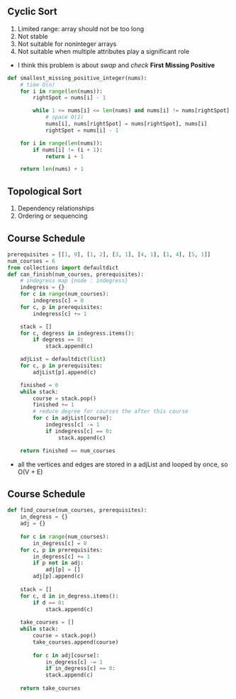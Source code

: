 ## Cyclic Sort
1. Limited range: array should not be too long
2. Not stable
3. Not suitable for noninteger arrays
4. Not suitable when multiple attributes play a significant role

- I think this problem is about *swap* and *check*
**First Missing Positive**
```python
def smallest_missing_positive_integer(nums):
    # time O(n)
    for i in range(len(nums)):
        rightSpot = nums[i] - 1

        while 1 <= nums[i] <= len(nums) and nums[i] != nums[rightSpot]:
            # space O(1)
            nums[i], nums[rightSpot] = nums[rightSpot], nums[i]
            rightSpot = nums[i] - 1

    for i in range(len(nums)):
        if nums[i] != (i + 1):
            return i + 1

    return len(nums) + 1
```


## Topological Sort
1. Dependency relationships
2. Ordering or sequencing

## **Course Schedule**

```python
prerequisites = [[1, 0], [1, 2], [3, 1], [4, 1], [1, 4], [5, 1]]
num_courses = 6
from collections import defaultdict
def can_finish(num_courses, prerequisites):
    # indegress map {node : indegress}
    indegress = {}
    for c in range(num_courses):
        indegress[c] = 0
    for c, p in prerequisites:
        indegress[c] += 1

    stack = []
    for c, degress in indegress.items():
        if degress == 0:
            stack.append(c)

    adjList = defaultdict(list)
    for c, p in prerequisites:
        adjList[p].append(c)

    finished = 0
    while stack:
        course = stack.pop()
        finished += 1
        # reduce degree for courses the after this course
        for c in adjList[course]:
            indegress[c] -= 1
            if indegress[c] == 0:
                stack.append(c)

    return finished == num_courses
```
- all the vertices and edges are stored in a adjList and looped by once, so O(V + E)

## **Course Schedule**

```python
def find_course(num_courses, prerequisites):
	in_degress = {}
	adj = {}
	
	for c in range(num_courses):
		in_degress[c] = 0
	for c, p in prerequisites:
		in_degress[c] += 1
		if p not in adj:
			adj[p] = []
		adj[p].append(c)
		
	stack = []
	for c, d in in_degress.items():
		if d == 0:
			stack.append(c)
			
	take_courses = []
	while stack:
		course = stack.pop()
		take_courses.append(course)
		
		for c in adj[course]:
			in_degress[c] -= 1
			if in_degress[c] == 0:
			stack.append(c)
			
	return take_courses
```